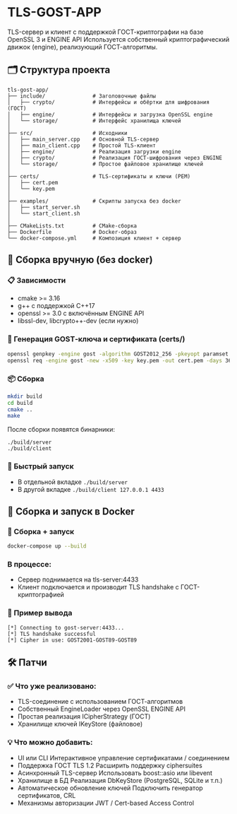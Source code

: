 # TLS-GOST-APP
TLS-сервер и клиент с поддержкой ГОСТ-криптографии на базе OpenSSL 3 и ENGINE API
Используется собственный криптографический движок (engine), реализующий ГОСТ-алгоритмы.

## 🗂 Структура проекта
```
tls-gost-app/
├── include/               # Заголовочные файлы
│   ├── crypto/            # Интерфейсы и обёртки для шифрования (ГОСТ)
│   ├── engine/            # Интерфейсы и загрузка OpenSSL engine
│   └── storage/           # Интерфейс хранилища ключей
│
├── src/                   # Исходники
│   ├── main_server.cpp    # Основной TLS-сервер
│   ├── main_client.cpp    # Простой TLS-клиент
│   ├── engine/            # Реализация загрузки engine
│   ├── crypto/            # Реализация ГОСТ-шифрования через ENGINE
│   └── storage/           # Простое файловое хранилище ключей
│
├── certs/                 # TLS-сертификаты и ключи (PEM)
│   ├── cert.pem
│   └── key.pem
│
├── examples/              # Скрипты запуска без docker
│   ├── start_server.sh
│   └── start_client.sh
│
├── CMakeLists.txt         # CMake-сборка
├── Dockerfile             # Docker-образ
└── docker-compose.yml     # Композиция клиент + сервер
```

## 🔧 Сборка вручную (без docker)
### 📋 Зависимости
- cmake >= 3.16
- g++ с поддержкой C++17
- openssl >= 3.0 с включённым ENGINE API
- libssl-dev, libcrypto++-dev (если нужно)

### 🔧 Генерация GOST‑ключа и сертификата (certs/)
```bash
openssl genpkey -engine gost -algorithm GOST2012_256 -pkeyopt paramset:A -out key.pem
openssl req -engine gost -new -x509 -key key.pem -out cert.pem -days 365 -subj "/CN=localhost"
```

### 📦 Сборка
```bash
mkdir build
cd build
cmake ..
make
```

После сборки появятся бинарники:
```
./build/server
./build/client
```

### 🚀 Быстрый запуск
- В отдельной вкладке ```./build/server```
- В другой вкладке ```./build/client 127.0.0.1 4433```

## 🐳 Сборка и запуск в Docker
### 🔨 Сборка + запуск
```bash
docker-compose up --build
```
### В процессе:
- Сервер поднимается на tls-server:4433
- Клиент подключается и производит TLS handshake с ГОСТ-криптографией

### 🧪 Пример вывода
```
[*] Connecting to gost-server:4433...
[*] TLS handshake successful
[*] Cipher in use: GOST2001-GOST89-GOST89
```

## 🛠 Патчи
### ✅ Что уже реализовано:
- TLS-соединение с использованием ГОСТ-алгоритмов
- Собственный EngineLoader через OpenSSL ENGINE API
- Простая реализация ICipherStrategy (ГОСТ)
- Хранилище ключей IKeyStore (файловое)

### 💡 Что можно добавить:
- UI или CLI	Интерактивное управление сертификатами / соединением
- Поддержка ГОСТ TLS 1.2	Расширить поддержку ciphersuites
- Асинхронный TLS-сервер	Использовать boost::asio или libevent
- Хранилище в БД	Реализация DbKeyStore (PostgreSQL, SQLite и т.п.)
- Автоматическое обновление ключей	Подключить генератор сертификатов, CRL
- Механизмы авторизации	JWT / Cert-based Access Control

